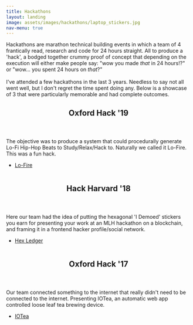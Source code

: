 ```yaml
---
title: Hackathons
layout: landing
image: assets/images/hackathons/laptop_stickers.jpg
nav-menu: true
---
```



<div id="main">

<section id="intro">
	<div class="inner">
		<p>Hackathons are marathon technical building events in which a team of 4 frantically read, research and code for 24 hours straight. All to produce a 'hack', a bodged together crummy proof of concept that depending on the execution will either make people say: "wow you made <i>that</i> in 24 hours!?" or "wow... you spent 24 hours on <i>that</i>?"<br><br>
        I've attended a few hackathons in the last 3 years. Needless to say not all went well, but I don't regret the time spent doing any. Below is a showcase of 3 that were particularly memorable and had complete outcomes.</p>
	</div>
</section>

<section id="hacks" class="spotlights">
    <section> <!-- Oxford Hack '19 -->
        <div class="content">
            <div class="inner">
                <header class="major">
                    <h2>Oxford Hack '19</h2>
                </header>
                <p>The objective was to produce a system that could procedurally generate Lo-Fi Hip-Hop Beats to Study/Relax/Hack to. Naturally we called it Lo-Fire. This was a fun hack.</p>
                <ul class="actions">
                    <li><a href="{{ site.baseurl }}lofire" class="button next">Lo-Fire</a></li>
                </ul>
            </div>
        </div>
        <a class="image">
            <img src="../assets/images/hackathons/lofi_girl_square.jpeg" alt="" data-position="center center" />
        </a>
    </section>
    <section> <!-- Hack Harvard '18 -->
        <div class="content">
            <div class="inner">
                <header class="major">
                    <h2>Hack Harvard '18</h2>
                </header>
                <p>Here our team had the idea of putting the hexagonal 'I Demoed' stickers you earn for presenting your work at an MLH hackathon on a blockchain, and framing it in a frontend hacker profile/social network.</p>
                <ul class="actions">
                    <li><a href="{{ site.baseurl }}hexledger" class="button next">Hex Ledger</a></li>
                </ul>
            </div>
        </div>
        <a class="image">
            <img src="../assets/images/hackathons/harvard_prize.jpg" alt="" data-position="center center" />
        </a>
    </section>
    <section> <!-- Oxford Hack '17 -->
        <div class="content">
            <div class="inner">
                <header class="major">
                    <h2>Oxford Hack '17</h2>
                </header>
                <p>Our team connected something to the internet that really didn't need to be connected to the internet. Presenting IOTea, an automatic web app controlled loose leaf tea brewing device.</p>
                <ul class="actions">
                    <li><a href="{{ site.baseurl }}iotea" class="button next">IOTea</a></li>
                </ul>
            </div>
        </div>
        <a class="image">
            <img src="../assets/images/hackathons/iotea.png" alt="" data-position="center center" />
        </a>
    </section>
</section>

</div>
